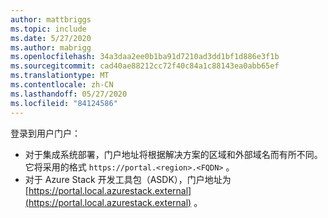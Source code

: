 ```yaml
---
author: mattbriggs
ms.topic: include
ms.date: 5/27/2020
ms.author: mabrigg
ms.openlocfilehash: 34a3daa2ee0b1ba91d7210ad3dd1bf1d886e3f1b
ms.sourcegitcommit: cad40ae88212cc72f40c84a1c88143ea0abb65ef
ms.translationtype: MT
ms.contentlocale: zh-CN
ms.lasthandoff: 05/27/2020
ms.locfileid: "84124586"
---
```

登录到用户门户： 

* 对于集成系统部署，门户地址将根据解决方案的区域和外部域名而有所不同。 它将采用的格式 `https://portal.<region>.<FQDN>` 。
* 对于 Azure Stack 开发工具包（ASDK），门户地址为 [https://portal.local.azurestack.external](https://portal.local.azurestack.external) 。